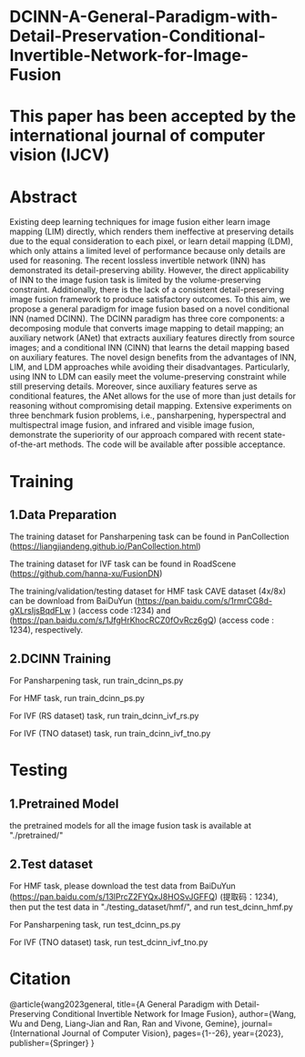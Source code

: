 # DCINN-A-General-Paradigm-with-Detail-Preservation-Conditional-Invertible-Network-for-Image-Fusion
# This paper has been accepted by the international journal of computer vision (IJCV)
# Abstract
Existing deep learning techniques for image fusion either learn image mapping (LIM) directly, which renders them ineffective at preserving details due to the equal consideration to each pixel, or learn detail mapping (LDM), which only attains a limited level of performance because only details are used for reasoning. The recent lossless invertible network (INN) has demonstrated its detail-preserving ability. However, the direct applicability of INN to the image fusion task is limited by the volume-preserving constraint. Additionally, there is the lack of a consistent detail-preserving image fusion framework to produce satisfactory outcomes. To this aim, we propose a general paradigm for image fusion based on a novel conditional INN (named DCINN). The DCINN paradigm has three core components: a decomposing module that converts image mapping to detail mapping; an auxiliary network (ANet) that extracts auxiliary features directly from source images; and a conditional INN (CINN) that learns the detail mapping based on auxiliary features. The novel design benefits from the advantages of INN, LIM, and LDM approaches while avoiding their disadvantages. Particularly, using INN to LDM can easily meet the volume-preserving constraint while still preserving details. Moreover, since auxiliary features serve as conditional features, the ANet allows for the use of more than just details for reasoning without compromising detail mapping. Extensive experiments on three benchmark fusion problems, i.e., pansharpening, hyperspectral and multispectral image fusion, and infrared and visible image fusion, demonstrate the superiority of our approach compared with recent state-of-the-art methods. The code will be available after possible acceptance.
# Training
## 1.Data Preparation
The training dataset for Pansharpening task can be found in PanCollection (https://liangjiandeng.github.io/PanCollection.html)

The training dataset for IVF task can be found in RoadScene (https://github.com/hanna-xu/FusionDN)

The training/validation/testing dataset for HMF task CAVE dataset (4x/8x) can be download from BaiDuYun (https://pan.baidu.com/s/1rmrCG8d-gXLrsIjsBqdFLw 
) (access code :1234) and (https://pan.baidu.com/s/1JfgHrKhocRCZ0fOvRcz6gQ) 
(access code : 1234), respectively.

## 2.DCINN Training
For Pansharpening task, run train_dcinn_ps.py

For HMF task, run train_dcinn_ps.py

For IVF (RS dataset) task, run train_dcinn_ivf_rs.py

For IVF (TNO dataset) task, run train_dcinn_ivf_tno.py
# Testing
## 1.Pretrained Model
the pretrained models for all the image fusion task is available at \"./pretrained/\"
## 2.Test dataset
For HMF task, please download the test data from BaiDuYun (https://pan.baidu.com/s/13lPrcZ2FYQxJ8HOSvJGFFQ) 
(提取码：1234), then put the test data in \"./testing_dataset/hmf/\", and run test_dcinn_hmf.py

For Pansharpening task, run test_dcinn_ps.py

For IVF (TNO dataset) task, run test_dcinn_ivf_tno.py

# Citation
@article{wang2023general,
  title={A General Paradigm with Detail-Preserving Conditional Invertible Network for Image Fusion},
  author={Wang, Wu and Deng, Liang-Jian and Ran, Ran and Vivone, Gemine},
  journal={International Journal of Computer Vision},
  pages={1--26},
  year={2023},
  publisher={Springer}
}

